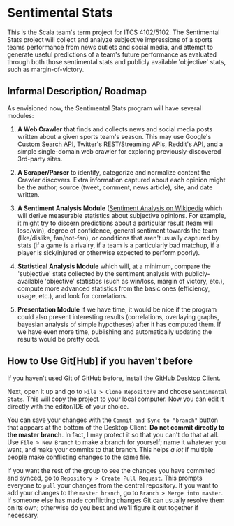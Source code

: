 # Sentimental Stats
This is the Scala team's term project for ITCS 4102/5102. The Sentimental Stats project will collect and analyze subjective impressions of a sports teams performance from news outlets and social media, and attempt to generate useful predictions of a team's future performance as evaluated through both those sentimental stats and publicly available 'objective' stats, such as margin-of-victory.

## Informal Description/ Roadmap
As envisioned now, the Sentimental Stats program will have several modules:

1. **A Web Crawler** that finds and collects news and social media posts written about a given sports team's season. This may use Google's [Custom Search API](https://developers.google.com/custom-search/json-api/v1/overview), Twitter's REST/Streaming APIs, Reddit's API, and a simple single-domain web crawler for exploring previously-discovered 3rd-party sites.

2. **A Scraper/Parser** to identify, categorize and normalize content the Crawler discovers. Extra information captured about each opinion might be the author, source (tweet, comment, news article), site, and date written.

3. **A Sentiment Analysis Module** ([Sentiment Analysis on Wikipedia](https://en.wikipedia.org/wiki/Sentiment_analysis) which will derive measurable statistics about subjective opinions. For example, it might try to discern predictions about a particular result (team will lose/win), degree of confidence, general sentiment towards the team (like/dislike, fan/not-fan), or conditions that aren't usually captured by stats (if a game is a rivalry, if a team is a particularly bad matchup, if a player is sick/injured or otherwise expected to perform poorly).

4. **Statistical Analysis Module** which will, at a minimum, compare the 'subjective' stats collected by the sentiment analysis with publicly-available 'objective' statistics (such as win/loss, margin of victory, etc.), compute more advanced statistics from the basic ones (efficiency, usage, etc.), and look for correlations.

5. **Presentation Module** If we have time, it would be nice if the program could also present interesting results (correlations, overlaying graphs, bayesian analysis of simple hypotheses) after it has computed them. If we have even more time, publishing and automatically updating the results would be pretty cool.

## How to Use Git[Hub] if you haven't before

If you haven't used Git of GitHub before, install the [GitHub Desktop Client](https://desktop.github.com/).

Next, open it up and go to `File > Clone Repository` and choose `Sentimental Stats`. This will copy the project to your local computer. Now you can edit it directly with the editor/IDE of your choice.

You can save your changes with the `Commit and Sync to "branch"` button that appears at the bottom of the Desktop Client. **Do not commit directly to the master branch**. In fact, I may protect it so that you can't do that at all. Use `File > New Branch` to make a branch for yourself; name it whatever you want, and make your commits to that branch. This helps *a lot* if multiple people make conflicting changes to the same file.

If you want the rest of the group to see the changes you have commited and synced, go to `Repository > Create Pull Request`. This prompts everyone to `pull` your changes from the central repository.
If you want to add your changes to the `master branch`, go to `Branch > Merge into master`. If someone else has made conflicting changes Git can usually resolve them on its own; otherwise do you best and we'll figure it out together if necessary.
